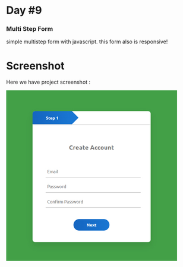 # Day #9

### Multi Step Form
simple multistep form with javascript.
this form also is responsive!

# Screenshot
Here we have project screenshot :

![screenshot](screenshot.jpg)